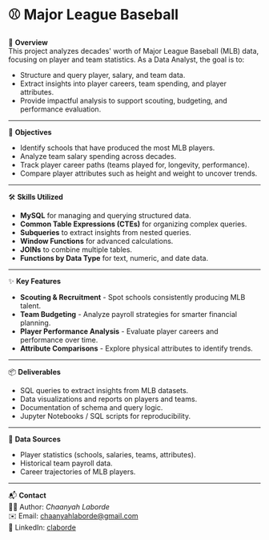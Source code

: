 # ⚾ Major League Baseball  

📌 **Overview**  
This project analyzes decades' worth of Major League Baseball (MLB) data, focusing on player and team statistics. As a Data Analyst, the goal is to:  

- Structure and query player, salary, and team data.  
- Extract insights into player careers, team spending, and player attributes.  
- Provide impactful analysis to support scouting, budgeting, and performance evaluation.  

---

🎯 **Objectives**  
- Identify schools that have produced the most MLB players.  
- Analyze team salary spending across decades.  
- Track player career paths (teams played for, longevity, performance).  
- Compare player attributes such as height and weight to uncover trends.  

---

🛠 **Skills Utilized**  
- **MySQL** for managing and querying structured data.  
- **Common Table Expressions (CTEs)** for organizing complex queries.  
- **Subqueries** to extract insights from nested queries.  
- **Window Functions** for advanced calculations.  
- **JOINs** to combine multiple tables.  
- **Functions by Data Type** for text, numeric, and date data.  

---

✨ **Key Features**  
- **Scouting & Recruitment** - Spot schools consistently producing MLB talent.  
- **Team Budgeting** - Analyze payroll strategies for smarter financial planning.  
- **Player Performance Analysis** - Evaluate player careers and performance over time.  
- **Attribute Comparisons** - Explore physical attributes to identify trends.  

---

📦 **Deliverables**  
- SQL queries to extract insights from MLB datasets.  
- Data visualizations and reports on players and teams.  
- Documentation of schema and query logic.  
- Jupyter Notebooks / SQL scripts for reproducibility.  

---

📂 **Data Sources**  
- Player statistics (schools, salaries, teams, attributes).  
- Historical team payroll data.  
- Career trajectories of MLB players.  

---

📬 **Contact**  
👩‍💻 Author: *Chaanyah Laborde*  
✉️ Email: [chaanyahlaborde@gmail.com](mailto:chaanyahlaborde@gmail.com)  
🔗 LinkedIn: [claborde](https://www.linkedin.com/in/claborde/)  
